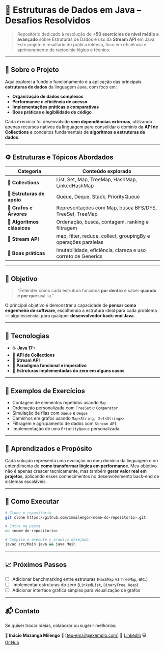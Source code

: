 
# 🚀 Estruturas de Dados em Java – Desafios Resolvidos

> Repositório dedicado à resolução de **+50 exercícios de nível médio a avançado** sobre Estruturas de Dados e uso da **Stream API** em Java.
> Este projeto é resultado de prática intensa, foco em eficiência e aprimoramento de raciocínio lógico e técnico.

---

## 🧠 Sobre o Projeto

Aqui explorei a fundo o funcionamento e a aplicação das principais **estruturas de dados** da linguagem Java, com foco em:

* **Organização de dados complexos**
* **Performance e eficiência de acesso**
* **Implementações práticas e comparativas**
* **Boas práticas e legibilidade do código**

Cada exercício foi desenvolvido **sem dependências externas**, utilizando apenas recursos nativos da linguagem para consolidar o domínio da **API de Collections** e conceitos fundamentais de **algoritmos e estruturas de dados**.

---

## ⚙️ Estruturas e Tópicos Abordados

| Categoria                   | Conteúdo explorado                                             |
| --------------------------- | -------------------------------------------------------------- |
| 🔹 **Collections**          | List, Set, Map, TreeMap, HashMap, LinkedHashMap                |
| 🔹 **Estruturas de apoio**  | Queue, Deque, Stack, PriorityQueue                             |
| 🔹 **Grafos e Árvores**     | Representações com Map, busca BFS/DFS, TreeSet, TreeMap        |
| 🔹 **Algoritmos clássicos** | Ordenação, busca, contagem, ranking e filtragem                |
| 🔹 **Stream API**           | map, filter, reduce, collect, groupingBy e operações paralelas |
| 🔹 **Boas práticas**        | Imutabilidade, eficiência, clareza e uso correto de Generics   |

---

## 🧩 Objetivo

> “Entender como cada estrutura funciona **por dentro** e saber **quando e por que** usá-la.”

O principal objetivo é demonstrar a capacidade de **pensar como engenheiro de software**, escolhendo a estrutura ideal para cada problema — algo essencial para qualquer **desenvolvedor back-end Java**.

---

## 🧰 Tecnologias

* ☕ **Java 17+**
* 🧩 **API de Collections**
* 🔁 **Stream API**
* 🧮 **Paradigma funcional e imperativo**
* 🧱 **Estruturas implementadas do zero em alguns casos**

---

## 🧪 Exemplos de Exercícios

* Contagem de elementos repetidos usando `Map`
* Ordenação personalizada com `TreeSet` e `Comparator`
* Simulação de filas com `Queue` e `Deque`
* Caminhos em grafos usando `Map<String, Set<String>>`
* Filtragem e agrupamento de dados com `Stream API`
* Implementação de uma `PriorityQueue` personalizada

---

## 🌱 Aprendizados e Propósito

Cada solução representa uma evolução no meu domínio da linguagem e no entendimento de **como transformar lógica em performance**.
Meu objetivo não é apenas crescer tecnicamente, mas também **gerar valor real em projetos**, aplicando esses conhecimentos no desenvolvimento back-end de sistemas escaláveis.

---

## 🧾 Como Executar

```bash
# Clone o repositório
git clone https://github.com/Immilengo/<nome-do-repositorio>.git

# Entre na pasta
cd <nome-do-repositorio>

# Compile e execute o arquivo desejado
javac src/Main.java && java Main
```

---

## 📈 Próximos Passos

* [ ] Adicionar benchmarking entre estruturas (`HashMap` vs `TreeMap`, etc.)
* [ ] Implementar estruturas do zero (`LinkedList`, `BinaryTree`, `Heap`)
* [ ] Adicionar interface gráfica simples para visualização de grafos

---

## 📬 Contato

Se quiser trocar ideias, colaborar ou sugerir melhorias:

**👤 Inácio Mazanga Milengo**
📧 [[teu-email@exemplo.com](mailto:teu-email@exemplo.com)]
💼 [LinkedIn](https://www.linkedin.com/in/immilengo)
💻 [GitHub](https://github.com/Immilengo)
